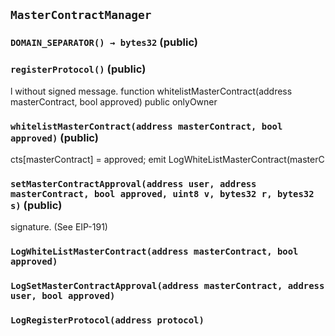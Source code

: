 ## `MasterContractManager`






### `DOMAIN_SEPARATOR() → bytes32` (public)





### `registerProtocol()` (public)

l without signed message.
    function whitelistMasterContract(address masterContract, bool approved) public onlyOwner



### `whitelistMasterContract(address masterContract, bool approved)` (public)

cts[masterContract] = approved;
        emit LogWhiteListMasterContract(masterC



### `setMasterContractApproval(address user, address masterContract, bool approved, uint8 v, bytes32 r, bytes32 s)` (public)

signature. (See EIP-191)





### `LogWhiteListMasterContract(address masterContract, bool approved)`





### `LogSetMasterContractApproval(address masterContract, address user, bool approved)`





### `LogRegisterProtocol(address protocol)`







